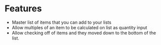 # Features

* Master list of items that you can add to your lists
* Allow multiples of an item to be calculated on list as quantity input
* Allow checking off of items and they moved down to the bottom of the list.
